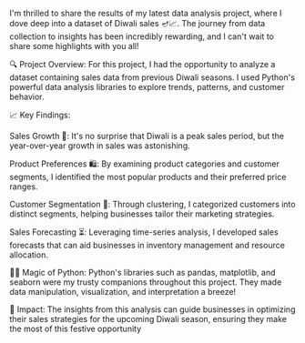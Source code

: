 I'm thrilled to share the results of my latest data analysis project, where I dove deep into a dataset of Diwali sales 🪔📈. The journey from data collection to insights has been incredibly rewarding, and I can't wait to share some highlights with you all!

🔍 Project Overview:
For this project, I had the opportunity to analyze a dataset containing sales data from previous Diwali seasons. I used Python's powerful data analysis libraries to explore trends, patterns, and customer behavior.

📈 Key Findings:

Sales Growth 🚀: It's no surprise that Diwali is a peak sales period, but the year-over-year growth in sales was astonishing.

Product Preferences 🛍️: By examining product categories and customer segments, I identified the most popular products and their preferred price ranges.

Customer Segmentation 🎯: Through clustering, I categorized customers into distinct segments, helping businesses tailor their marketing strategies.

Sales Forecasting ⏳: Leveraging time-series analysis, I developed sales forecasts that can aid businesses in inventory management and resource allocation.

🧙‍♂️ Magic of Python:
Python's libraries such as pandas, matplotlib, and seaborn were my trusty companions throughout this project. They made data manipulation, visualization, and interpretation a breeze!

🤝 Impact:
The insights from this analysis can guide businesses in optimizing their sales strategies for the upcoming Diwali season, ensuring they make the most of this festive opportunity
